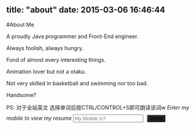 title: "about"
date: 2015-03-06 16:46:44
---

#About Me

A proudly Java programmer and Front-End engineer.

Always foolish, always hungry.

Fond of almost every interesting things.

Animation lover but not a otaku.

Not very skilled in basketball and swimming nor too bad.

Handsome?

PS: 对于全站英文 选择单词后按CTRL/CONTROL+S即可朗读该词w
_Enter my mobile to view my resume_
<input id="mobi_num" placeholder="My Mobile is?" onkeydown="if(event.keyCode==13){$('#verify').click();addRippleEffect(verify);}"></input><button id="verify" class="brand verify" onclick="$.getScript('/scripts/checkMobile.js',function(){checkMobile('mobi_num')})" ripple="0">Verify</button>
<body onload="console.clear();console.log('%c轻敲键盘 静候回音','background: black;color:white;padding:2px 10px 2px 10px;position:absolute;top:0px')"></body>
<style>
	#posts{
		text-align: center;
	}
	#verify{
		margin: 10px;
		background: #222;
		padding: 0px 5px 0px 5px;
	}
</style>